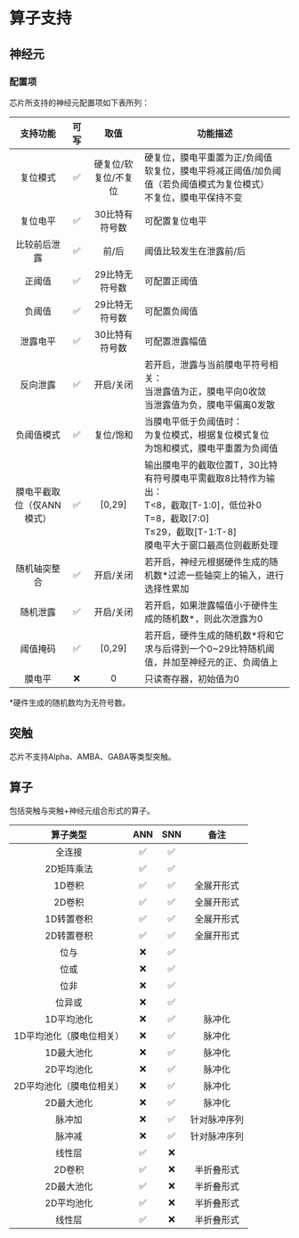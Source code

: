 # 算子支持

## 神经元

### 配置项

芯片所支持的神经元配置项如下表所列：

|         支持功能          | 可写 |         取值         | 功能描述                                                                                                                                                                        |
| :-----------------------: | :--: | :------------------: | ------------------------------------------------------------------------------------------------------------------------------------------------------------------------------- |
|         复位模式          |  ✅  | 硬复位/软复位/不复位 | 硬复位，膜电平重置为正/负阈值<br />软复位，膜电平将减正阈值/加负阈值（若负阈值模式为复位模式）<br />不复位，膜电平保持不变                                                      |
|         复位电平          |  ✅  |    30比特有符号数    | 可配置复位电平                                                                                                                                                                  |
|       比较前后泄露        |  ✅  |        前/后         | 阈值比较发生在泄露前/后                                                                                                                                                         |
|          正阈值           |  ✅  |    29比特无符号数    | 可配置正阈值                                                                                                                                                                    |
|          负阈值           |  ✅  |    29比特无符号数    | 可配置负阈值                                                                                                                                                                    |
|         泄露电平          |  ✅  |    30比特有符号数    | 可配置泄露幅值                                                                                                                                                                  |
|         反向泄露          |  ✅  |      开启/关闭       | 若开启，泄露与当前膜电平符号相关：<br />当泄露值为正，膜电平向0收敛<br />当泄露值为负，膜电平偏离0发散                                                                          |
|        负阈值模式         |  ✅  |      复位/饱和       | 当膜电平低于负阈值时：<br />为复位模式，根据复位模式复位<br />为饱和模式，膜电平重置为负阈值                                                                                    |
| 膜电平截取位（仅ANN模式） |  ✅  |        [0,29]        | 输出膜电平的截取位置T，30比特有符号膜电平需截取8比特作为输出：<br />T<8，截取[T-1:0]，低位补0 <br />T=8，截取[7:0]<br />T≤29，截取[T-1:T-8]<br />膜电平大于窗口最高位则截断处理 |
|       随机轴突整合        |  ✅  |      开启/关闭       | 若开启，神经元根据硬件生成的随机数\*过滤一些轴突上的输入，进行选择性累加                                                                                                        |
|         随机泄露          |  ✅  |      开启/关闭       | 若开启，如果泄露幅值小于硬件生成的随机数\*，则此次泄露为0                                                                                                                       |
|         阈值掩码          |  ✅  |        [0,29]        | 若开启，硬件生成的随机数\*将和它求与后得到一个0\~29比特随机阈值，并加至神经元的正、负阈值上                                                                                     |
|          膜电平           |  ❌  |          0           | 只读寄存器，初始值为0                                                                                                                                                           |

\*硬件生成的随机数均为无符号数。

## 突触

芯片不支持Alpha、AMBA、GABA等类型突触。

## 算子

包括突触与突触+神经元组合形式的算子。

|         算子类型         | ANN | SNN |     备注     |
| :----------------------: | :-: | :-: | :----------: |
|          全连接          | ✅  | ✅  |              |
|        2D矩阵乘法        | ✅  | ✅  |              |
|          1D卷积          | ✅  | ✅  |  全展开形式  |
|          2D卷积          | ✅  | ✅  |  全展开形式  |
|        1D转置卷积        | ✅  | ✅  |  全展开形式  |
|        2D转置卷积        | ✅  | ✅  |  全展开形式  |
|           位与           | ❌  | ✅  |              |
|           位或           | ❌  | ✅  |              |
|           位非           | ❌  | ✅  |              |
|          位异或          | ❌  | ✅  |              |
|        1D平均池化        | ❌  | ✅  |    脉冲化    |
| 1D平均池化（膜电位相关） | ❌  | ✅  |    脉冲化    |
|        1D最大池化        | ❌  | ✅  |    脉冲化    |
|        2D平均池化        | ❌  | ✅  |    脉冲化    |
| 2D平均池化（膜电位相关） | ❌  | ✅  |    脉冲化    |
|        2D最大池化        | ❌  | ✅  |    脉冲化    |
|          脉冲加          | ❌  | ✅  | 针对脉冲序列 |
|          脉冲减          | ❌  | ✅  | 针对脉冲序列 |
|          线性层          | ✅  | ❌  |              |
|          2D卷积          | ✅  | ❌  |  半折叠形式  |
|        2D最大池化        | ✅  | ❌  |  半折叠形式  |
|        2D平均池化        | ✅  | ❌  |  半折叠形式  |
|          线性层          | ✅  | ❌  |  半折叠形式  |
